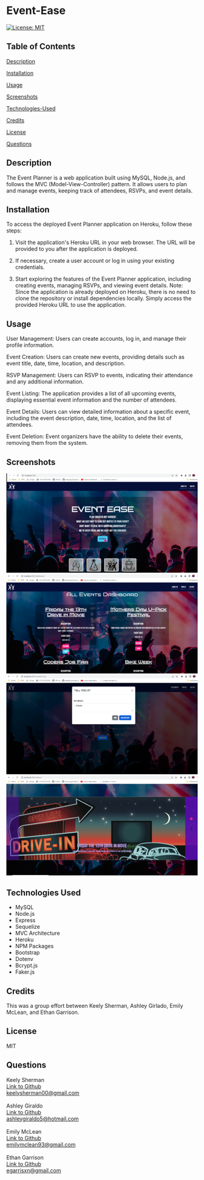 # Event-Ease

[![License: MIT](https://img.shields.io/badge/License-MIT-yellow.svg)](https://opensource.org/licenses/MIT)

## Table of Contents

[Description](#description)

[Installation](#Installation)

[Usage](#Usage)

[Screenshots](#screenshots)

[Technologies-Used](#technologies-used)

[Credits](#credits)

[License](#license)

[Questions](#questions)

## Description

The Event Planner is a web application built using MySQL, Node.js, and follows the MVC (Model-View-Controller) pattern. It allows users to plan and manage events, keeping track of attendees, RSVPs, and event details.


## Installation

To access the deployed Event Planner application on Heroku, follow these steps:

1. Visit the application's Heroku URL in your web browser. The URL will be provided to you after the application is deployed.

2. If necessary, create a user account or log in using your existing credentials.

3. Start exploring the features of the Event Planner application, including creating events, managing RSVPs, and viewing event details.
Note: Since the application is already deployed on Heroku, there is no need to clone the repository or install dependencies locally. Simply access the provided Heroku URL to use the application.


## Usage

User Management: Users can create accounts, log in, and manage their profile information.

Event Creation: Users can create new events, providing details such as event title, date, time, location, and description.

RSVP Management: Users can RSVP to events, indicating their attendance and any additional information.

Event Listing: The application provides a list of all upcoming events, displaying essential event information and the number of attendees.

Event Details: Users can view detailed information about a specific event, including the event description, date, time, location, and the list of attendees.

Event Deletion: Event organizers have the ability to delete their events, removing them from the system.


## Screenshots

![Screenshot](public/images/Screenshot%20(119).png)
![Screenshot](public/images/Screenshot%20(120).png)
![Screenshot](public/images/Screenshot%20(121).png)
![Screenshot](public/images/Screenshot%20(122).png)
## Technologies Used


* MySQL
* Node.js
* Express
* Sequelize
* MVC Architecture
* Heroku
* NPM Packages 
* Bootstrap
* Dotenv
* Bcrypt.js
* Faker.js


## Credits

This was a group effort between Keely Sherman, Ashley Girlado, Emily McLean, and Ethan Garrison.

## License

MIT

## Questions

Keely Sherman
<br>
[Link to Github](https://github.com/keelyybug)
<br>
<a href="mailto:egarrisxn@gmail.com">keelysherman00@gmail.com</a>
<br>
<br>
Ashley Giraldo
<br>
[Link to Github](https://github.com/Ashleyg5)
<br>
<a href="mailto:egarrisxn@gmail.com">ashleygiraldo5@hotmail.com</a>
<br>
<br>
Emily McLean
<br>
[Link to Github](https://github.com/emilymclean94)
<br>
<a href="mailto:egarrisxn@gmail.com">emilymclean93@gmail.com</a>
<br>
<br>
Ethan Garrison
<br>
[Link to Github](https://github.com/egarrisxn)
<br>
<a href="mailto:egarrisxn@gmail.com">egarrisxn@gmail.com</a>